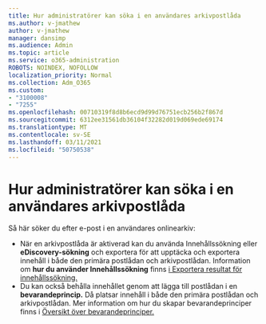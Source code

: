 ```yaml
---
title: Hur administratörer kan söka i en användares arkivpostlåda
ms.author: v-jmathew
author: v-jmathew
manager: dansimp
ms.audience: Admin
ms.topic: article
ms.service: o365-administration
ROBOTS: NOINDEX, NOFOLLOW
localization_priority: Normal
ms.collection: Adm_O365
ms.custom:
- "3100008"
- "7255"
ms.openlocfilehash: 00710319f8d8b6ecd9d99d76751ecb256b2f867d
ms.sourcegitcommit: 6312ee31561db36104f32282d019d069ede69174
ms.translationtype: MT
ms.contentlocale: sv-SE
ms.lasthandoff: 03/11/2021
ms.locfileid: "50750538"
---
```

# <a name="how-admins-can-search-a-users-archive-mailbox"></a>Hur administratörer kan söka i en användares arkivpostlåda

Så här söker du efter e-post i en användares onlinearkiv:

* När en arkivpostlåda är  aktiverad kan du använda Innehållssökning eller **eDiscovery-sökning** och exportera för att upptäcka och exportera innehåll i både den primära postlådan och arkivpostlådan. Information om **hur du använder Innehållssökning** finns [i Exportera resultat för innehållssökning.](https://docs.microsoft.com/office365/securitycompliance/export-search-results)
* Du kan också behålla innehållet genom att lägga till postlådan i en **bevarandeprincip.** Då platsar innehåll i både den primära postlådan och arkivpostlådan. Mer information om hur du skapar bevarandeprinciper finns i [Översikt över bevarandeprinciper.](https://docs.microsoft.com/office365/securitycompliance/retention-policies)
